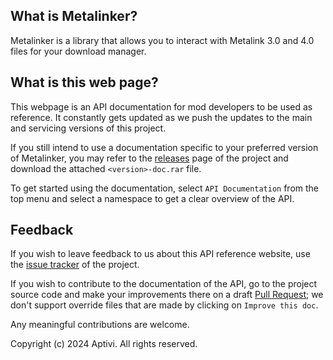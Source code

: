 ## What is Metalinker?

Metalinker is a library that allows you to interact with Metalink 3.0 and 4.0 files for your download manager.

## What is this web page?

This webpage is an API documentation for mod developers to be used as reference. It constantly gets updated as we push the updates to the main and servicing versions of this project.

If you still intend to use a documentation specific to your preferred version of Metalinker, you may refer to the [releases](https://github.com/Aptivi/Metalinker/releases) page of the project and download the attached `<version>-doc.rar` file.

To get started using the documentation, select `API Documentation` from the top menu and select a namespace to get a clear overview of the API.

## Feedback

If you wish to leave feedback to us about this API reference website, use the [issue tracker](https://github.com/Aptivi/Metalinker/issues) of the project.

If you wish to contribute to the documentation of the API, go to the project source code and make your improvements there on a draft [Pull Request](https://github.com/Aptivi/Metalinker/pulls); we don't support override files that are made by clicking on `Improve this doc`.

Any meaningful contributions are welcome.

Copyright (c) 2024 Aptivi. All rights reserved.
